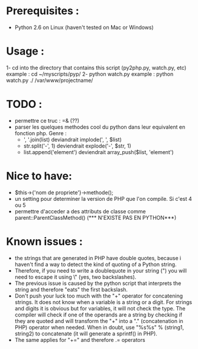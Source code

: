 # Prerequisites :

- Python 2.6 on Linux (haven't tested on Mac or Windows)


# Usage :

1- cd into the directory that contains this script (py2php.py, watch.py, etc)
example : cd ~/myscripts/pyp/
2- python watch.py <pyp sources directory> <php destination directory>
example : python watch.py ./ /var/www/projectname/


# TODO :

- permettre ce truc : =& (??)
- parser les quelques methodes cool du python dans leur equivalent en fonction
php. Genre :
    * ', '.join(list) deviandrait implode(', ', $list) 
    * str.split('-', 1) deviendrait explode('-', $str, 1)
    * list.append('element') deviendrait array_push($list, 'element')


# Nice to have:

- $this->{'nom de propriete'}->methode();
- un setting pour determiner la version de PHP que l'on compile. Si c'est 4 ou 5
- permettre d'acceder a des attributs de classe comme
parent::ParentClassMethod() (*** N'EXISTE PAS EN PYTHON***)

# Known issues :
- the strings that are generated in PHP have double quotes, because i haven't find a way to detect the kind of quoting of a Python string.
- Therefore, if you need to write a doublequote in your string (") you will need to escape it using \\" (yes, two backslashes).
- The previous issue is caused by the python script that interprets the string and therefore "eats" the first backslash.
- Don't push your luck too much with the "+" operator for concatening strings. It does not know when a variable is a string or a digit. For strings and digits it is obvious but for variables, it will not check the type. The compiler will check if one of the operands are a string by checking if they are quoted and will transform the "+" into a "." (concatenation in PHP) operator when needed. When in doubt, use "%s%s" % (string1, string2) to concatenate (it will generate a sprintf() in PHP).
- The same applies for "+=" and therefore .= operators
